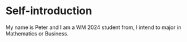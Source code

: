 # Self-introduction

My name is Peter and I am a WM 2024 student from, I intend to major in Mathematics or Business. 

